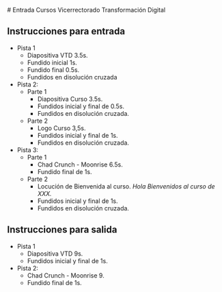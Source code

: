 # Entrada Cursos Vicerrectorado Transformación Digital

## Instrucciones para entrada

* Pista 1
	+ Diapositiva VTD 3.5s. 
	+ Fundido inicial 1s. 
	+ Fundido final 0.5s. 
	+ Fundidos en disolución cruzada
* Pista 2: 
	* Parte 1
		* Diapositiva Curso 3.5s. 
		* Fundidos inicial y final de 0.5s. 
		* Fundidos en disolución cruzada.
	* Parte 2
		* Logo Curso 3,5s. 
		* Fundidos inicial y final de 1s.
		* Fundidos en disolución cruzada.
* Pista 3: 
	* Parte 1
		* Chad Crunch - Moonrise 6.5s. 
		* Fundido final de 1s.
	* Parte 2
		* Locución de Bienvenida al curso. _Hola Bienvenidos al curso de XXX._ 
		* Fundidos inicial y final de 1s.
		* Fundidos en disolución cruzada.

## Instrucciones para salida

* Pista 1
	+ Diapositiva VTD 9s. 
	+ Fundidos inicial y final de 1s. 
* Pista 2: 
	* Chad Crunch - Moonrise 9. 
	* Fundido final de 1s.